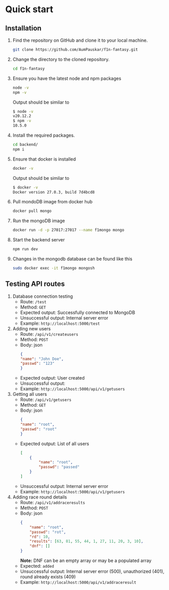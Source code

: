 # Quick start

## Installation
1. Find the repository on GitHub and clone it to your local machine.
    ```bash
    git clone https://github.com/AumPauskar/f1n-fantasy.git
    ```
2. Change the directory to the cloned repository.
    ```bash
    cd f1n-fantasy
    ```
3. Ensure you have the latest node and npm packages
    ```bash
    node -v
    npm -v
    ```
    Output should be similar to
    ```bash
    $ node -v
    v20.12.2
    $ npm -v
    10.5.0
    ```
4. Install the required packages.
    ```bash
    cd backend/
    npm i
    ```
5. Ensure that docker is installed
    ```bash
    docker -v
    ```
    Output should be similar to
    ```bash
    $ docker -v
    Docker version 27.0.3, build 7d4bcd8
    ```
6. Pull mondoDB image from docker hub
    ```bash
    docker pull mongo
    ```
7. Run the mongoDB image
    ```bash
    docker run -d -p 27017:27017 --name f1mongo mongo
    ```
8. Start the backend server
    ```bash
    npm run dev
    ```
9. Changes in the mongodb database can be found like this
    ```bash
    sudo docker exec -it f1mongo mongosh
    ```

## Testing API routes
1. Database connection testing
    - Route: `/test`
    - Method: `GET`
    - Expected output: Successfully connected to MongoDB
    - Unsuccessful output: Internal server error
    - Example: `http://localhost:5000/test`
2. Adding new users
    - Route: `/api/v1/createusers`
    - Method: `POST`
    - Body: json
        ```json
        {
        "name": "John Doe",
        "passwd": "123"
        }
        ```
    - Expected output: User created
    - Unsuccessful output: 
    - Example: `http://localhost:5000/api/v1/getusers`
3. Getting all users
    - Route: `/api/v1/getusers`
    - Method: `GET`
    - Body: json
        ```json
        {
        "name": "root",
        "passwd": "root"
        }
        ```
    - Expected output: List of all users
        ```json
        [
            {
                "name": "root",
                "passwd": "passed"
            }
        ]
        ```
    - Unsuccessful output: Internal server error
    - Example: `http://localhost:5000/api/v1/getusers`
4. Adding race round details
    - Route: `/api/v1/addraceresults`
    - Method: `POST`
    - Body: json
        ```json
        {
            "name": "root",
            "passwd": "rot",
            "rd": 10,
            "results": [63, 81, 55, 44, 1, 27, 11, 20, 3, 10],
            "dnf": []
        }
        ```
        **Note:** DNF can be an empty array or may be a populated array
    - Expected: `added`
    - Unsuccessful output: Internal server error (500), unauthorized (401), round already exists (409)
    - Example: `http://localhost:5000/api/v1/addraceresult`
